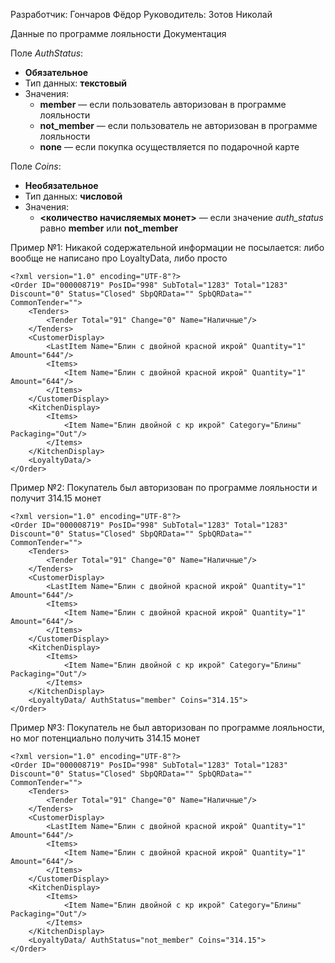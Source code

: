 Разработчик: Гончаров Фёдор
Руководитель: Зотов Николай

Данные по программе лояльности
Документация

Поле _AuthStatus_:
* **Обязательное**
* Тип данных: **текстовый**
* Значения:
    * **member** — если пользователь авторизован в программе лояльности
    * **not_member** — если пользователь не авторизован в программе лояльности
    * **none** — если покупка осуществляется по подарочной карте

Поле _Coins_:
* **Необязательное**
* Тип данных: **числовой**
* Значения:
    * **<количество начисляемых монет>** — если значение _auth_status_ равно **member** или **not_member**

Пример №1:
Никакой содержательной информации не посылается: либо вообще не написано про LoyaltyData, либо просто <LoyaltyData/>
```
<?xml version="1.0" encoding="UTF-8"?>
<Order ID="000008719" PosID="998" SubTotal="1283" Total="1283" Discount="0" Status="Closed" SbpQRData="" SpbQRData="" CommonTender="">
	<Tenders>
		<Tender Total="91" Change="0" Name="Наличные"/>
	</Tenders>
	<CustomerDisplay>
		<LastItem Name="Блин с двойной красной икрой" Quantity="1" Amount="644"/>
		<Items>
			<Item Name="Блин с двойной красной икрой" Quantity="1" Amount="644"/>
		</Items>
	</CustomerDisplay>
	<KitchenDisplay>
		<Items>
			<Item Name="Блин двойной с кр икрой" Category="Блины" Packaging="Out"/>
		</Items>
	</KitchenDisplay>
	<LoyaltyData/>
</Order>
```

Пример №2:
Покупатель был авторизован по программе лояльности и получит 314.15 монет
```
<?xml version="1.0" encoding="UTF-8"?>
<Order ID="000008719" PosID="998" SubTotal="1283" Total="1283" Discount="0" Status="Closed" SbpQRData="" SpbQRData="" CommonTender="">
	<Tenders>
		<Tender Total="91" Change="0" Name="Наличные"/>
	</Tenders>
	<CustomerDisplay>
		<LastItem Name="Блин с двойной красной икрой" Quantity="1" Amount="644"/>
		<Items>
			<Item Name="Блин с двойной красной икрой" Quantity="1" Amount="644"/>
		</Items>
	</CustomerDisplay>
	<KitchenDisplay>
		<Items>
			<Item Name="Блин двойной с кр икрой" Category="Блины" Packaging="Out"/>
		</Items>
	</KitchenDisplay>
	<LoyaltyData/ AuthStatus="member" Coins="314.15">
</Order>
```

Пример №3:
Покупатель не был авторизован по программе лояльности, но мог потенциально получить 314.15 монет
```
<?xml version="1.0" encoding="UTF-8"?>
<Order ID="000008719" PosID="998" SubTotal="1283" Total="1283" Discount="0" Status="Closed" SbpQRData="" SpbQRData="" CommonTender="">
	<Tenders>
		<Tender Total="91" Change="0" Name="Наличные"/>
	</Tenders>
	<CustomerDisplay>
		<LastItem Name="Блин с двойной красной икрой" Quantity="1" Amount="644"/>
		<Items>
			<Item Name="Блин с двойной красной икрой" Quantity="1" Amount="644"/>
		</Items>
	</CustomerDisplay>
	<KitchenDisplay>
		<Items>
			<Item Name="Блин двойной с кр икрой" Category="Блины" Packaging="Out"/>
		</Items>
	</KitchenDisplay>
	<LoyaltyData/ AuthStatus="not_member" Coins="314.15">
</Order>
```
